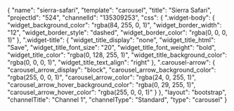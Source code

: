 {
    "name": "sierra-safari",
    "template": "carousel",
    "title": "Sierra Safari",
    "projectId": "524",
    "channelId": "135309253",
    "css": {
        ".widget-body": {
            "widget_background_color": "rgba(84, 255, 0, 1)",
            "widget_border_width": "12",
            "widget_border_style": "dashed",
            "widget_border_color": "rgba(0, 0, 0, 1)"
        },
        ".widget-title": {
            "widget_title_display": "none",
            "widget_title_html": "Save",
            "widget_title_font_size": "20",
            "widget_title_font_weight": "bold",
            "widget_title_color": "rgba(0, 128, 255, 1)",
            "widget_title_background_color": "rgba(0, 0, 0, 1)",
            "widget_title_text_align": "right"
        },
        ".carousel-arrow": {
            "carousel_arrow_display": "block",
            "carousel_arrow_background_color": "rgba(255, 0, 0, 1)",
            "carousel_arrow_color": "rgba(24, 0, 255, 1)",
            "carousel_arrow_hover_background_color": "rgba(0, 29, 255, 1)",
            "carousel_arrow_hover_color": "rgba(255, 0, 0, 1)"
        }
    },
    "layout": "bootstrap",
    "channelTitle": "Channel 1",
    "channelType": "Standard",
    "type": "carousel"
}